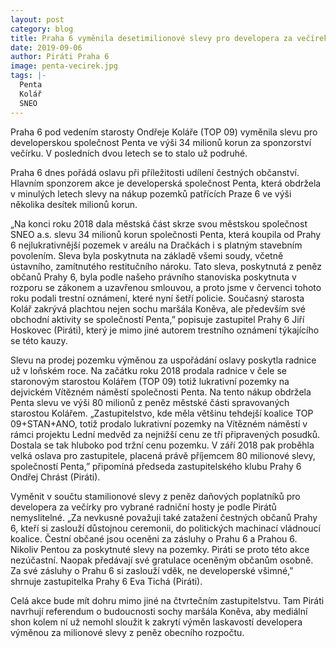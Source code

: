```yaml
---
layout: post
category: blog
title: Praha 6 vyměnila desetimilionové slevy pro developera za večírek. Už podruhé
date: 2019-09-06
author: Piráti Praha 6
image: penta-vecirek.jpg
tags: |-
  Penta
  Kolář
  SNEO
---
```

Praha 6 pod vedením starosty Ondřeje Koláře (TOP 09) vyměnila slevu pro developerskou společnost Penta ve výši 34 milionů korun za sponzorství večírku. V posledních dvou letech se to stalo už podruhé.

Praha 6 dnes pořádá oslavu při příležitosti udílení čestných občanství. Hlavním sponzorem akce je developerská společnost Penta, která obdržela v minulých letech slevy na nákup pozemků patřících Praze 6 ve výši několika desítek milionů korun. 

„Na konci roku 2018 dala městská část skrze svou městskou společnost SNEO a.s. slevu 34 milionů korun společnosti Penta, která koupila od Prahy 6 nejlukrativnější pozemek v areálu na Dračkách i s platným stavebním povolením. Sleva byla poskytnuta na základě všemi soudy, včetně ústavního, zamítnutého restitučního nároku. Tato sleva, poskytnutá z peněz občanů Prahy 6, byla podle našeho právního stanoviska poskytnuta v rozporu se zákonem a uzavřenou smlouvou, a proto jsme v červenci tohoto roku podali trestní oznámení, které nyní šetří policie. Současný starosta Kolář zakrývá plachtou nejen sochu maršála Koněva, ale především své obchodní aktivity se společností Penta,” popisuje zastupitel Prahy 6 Jiří Hoskovec (Piráti), který je mimo jiné autorem trestního oznámení týkajícího se této kauzy. 

Slevu na prodej pozemku výměnou za uspořádání oslavy poskytla radnice už v loňském roce. Na začátku roku 2018 prodala radnice v čele se staronovým starostou Kolářem (TOP 09) totiž lukrativní pozemky na dejvickém Vítězném náměstí společnosti Penta. Na tento nákup obdržela Penta slevu ve výši 80 milionů z peněz městské části spravovaných starostou Kolářem. „Zastupitelstvo, kde měla většinu tehdejší koalice TOP 09+STAN+ANO, totiž prodalo lukrativní pozemky na Vítězném náměstí v rámci projektu Lední medvěd za nejnižší cenu ze tří připravených posudků. Dostala se tak hluboko pod tržní cenu pozemku. V září 2018 pak proběhla velká oslava pro zastupitele, placená právě příjemcem 80 milionové slevy, společností Penta,” připomíná předseda zastupitelského klubu Prahy 6 Ondřej Chrást (Piráti). 

Vyměnit v součtu stamilionové slevy z peněz daňových poplatníků pro developera za večírky pro vybrané radniční hosty je podle Pirátů nemyslitelné. „Za nevkusné považuji také zatažení čestných občanů Prahy 6, kteří si zaslouží důstojnou ceremonii, do politických machinací vládnoucí koalice. Čestní občané jsou oceněni za zásluhy o Prahu 6 a Prahou 6. Nikoliv Pentou za poskytnuté slevy na pozemky. Piráti se proto této akce nezúčastní. Naopak předávají své gratulace oceněným občanům osobně. Za své zásluhy o Prahu 6 si zaslouží vděk, ne developerské všimné,” shrnuje zastupitelka Prahy 6 Eva Tichá (Piráti). 

Celá akce bude mít dohru mimo jiné na čtvrtečním zastupitelstvu. Tam Piráti navrhují referendum o budoucnosti sochy maršála Koněva, aby mediální shon kolem ní už nemohl sloužit k zakrytí výměn laskavostí developera výměnou za milionové slevy z peněz obecního rozpočtu.